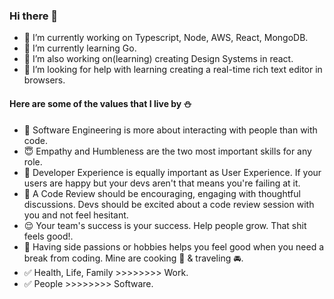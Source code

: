 ### Hi there 👋

- 🔭 I’m currently working on Typescript, Node, AWS, React, MongoDB.
- 🌱 I’m currently learning Go.
- 👯 I’m also working on(learning) creating Design Systems in react.
- 🤔 I’m looking for help with learning creating a real-time rich text editor in browsers.

#### Here are some of the values that I live by ⛄️

- 🎩 Software Engineering is more about interacting with people than with code.
- 😇 Empathy and Humbleness are the two most important skills for any role.
- 👀 Developer Experience is equally important as User Experience. If your users are happy but your devs aren't that means you're failing at it.
- 🧐 A Code Review should be encouraging, engaging with thoughtful discussions. Devs should be excited about a code review session with you and not feel hesitant.
- 😌 Your team's success is your success. Help people grow. That shit feels good!.
- 🍜 Having side passions or hobbies helps you feel good when you need a break from coding. Mine are cooking 🍪 & traveling 🚘.
- ✅ Health, Life, Family >>>>>>>> Work.
- ✅ People >>>>>>>> Software.

